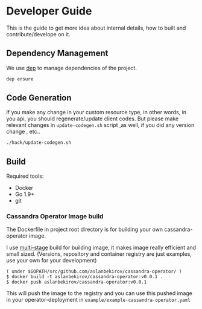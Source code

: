 # Developer Guide

This is the guide to get more idea about internal details, how to built and contribute/develope on it.

## Dependency Management

We use [dep](https://github.com/golang/dep) to manage dependencies of the project.

```bash
dep ensure
```

## Code Generation

If you make any change in your custom resource type, in other words, in you api, you should regenerate/update client codes.
But please make relevant changes in `update-codegen.sh` script ,as well, if you did any version change , etc..

```bash
./hack/update-codegen.sh
```

## Build

Required tools:
- Docker
- Go 1.9+
- git

### Cassandra Operator Image build

The Dockerfile in project root directory is for building your own cassandra-operator image.

I use [multi-stage](https://docs.docker.com/develop/develop-images/multistage-build/) build for building image, it makes image really efficient and small sized.
(Versions, repository and container registry are just examples, use your own for your development)

```
( under $GOPATH/src/github.com/aslanbekirov/cassandra-operator/ )
$ docker build -t aslanbekirov/cassandra-operator:v0.0.1 .
$ docker push aslanbekirov/cassandra-operator:v0.0.1
```

This will push the image to the registry and you can use this pushed image in your operator-deployment in `example/example-cassandra-operator.yaml`
